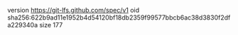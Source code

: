 version https://git-lfs.github.com/spec/v1
oid sha256:622b9ad11e1952b4d54120bf18db2359f99577bbcb6ac38d3830f2dfa229340a
size 177

